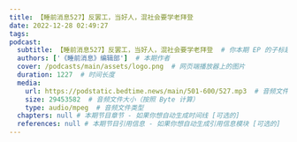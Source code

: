 ```yaml
---
title: 【睡前消息527】反罢工，当好人，混社会要学老拜登
date: 2022-12-28 02:49:27
tags:
podcast:
  subtitle: 【睡前消息527】反罢工，当好人，混社会要学老拜登  # 你本期 EP 的子标题
  authors: ['《睡前消息》编辑部']  # 本期作者
  cover: /podcasts/main/assets/logo.png  # 网页端播放器上的图片
  duration: 1227  # 时间长度
  media:
    url: https://podstatic.bedtime.news/main/501-600/527.mp3  # 音频文件
    size: 29453582  # 音频文件大小（按照 Byte 计算）
    type: audio/mpeg  # 音频文件类型
  chapters: null # 本期节目章节 - 如果你想自动生成时间线 [可选的]
  references: null # 本期节目引用信息 - 如果你想自动生成引用信息模块 [可选的]
---
```

